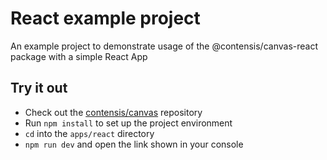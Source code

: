 # React example project

An example project to demonstrate usage of the @contensis/canvas-react package with a simple React App

## Try it out

- Check out the [contensis/canvas](https://github.com/contensis/canvas) repository
- Run `npm install` to set up the project environment
- `cd` into the `apps/react` directory
- `npm run dev` and open the link shown in your console
